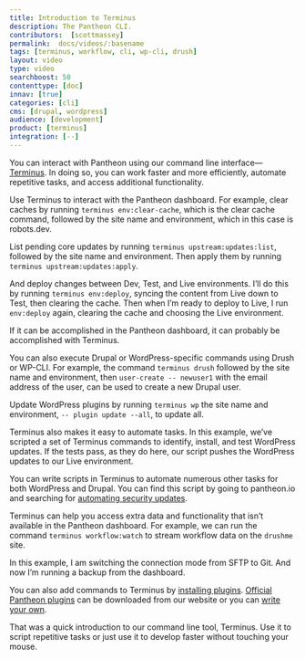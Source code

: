```yaml
---
title: Introduction to Terminus
description: The Pantheon CLI.
contributors:  [scottmassey]
permalink:  docs/videos/:basename
tags: [terminus, workflow, cli, wp-cli, drush]
layout: video
type: video
searchboost: 50
contenttype: [doc]
innav: [true]
categories: [cli]
cms: [drupal, wordpress]
audience: [development]
product: [terminus]
integration: [--]
---
```


<Youtube src="njN2-z2pDFI" title="Command Line Interface" />

You can interact with Pantheon using our command line interface—[Terminus](/terminus). In doing so, you can work faster and more efficiently, automate repetitive tasks, and access additional functionality.

Use Terminus to interact with the Pantheon dashboard. For example, clear caches by running `terminus env:clear-cache`, which is the clear cache command, followed by the site name and environment, which in this case is robots.dev.

List pending core updates by running `terminus upstream:updates:list`, followed by the site name and environment. Then apply them by running `terminus upstream:updates:apply`.

And deploy changes between Dev, Test, and Live environments. I’ll do this by running `terminus env:deploy`, syncing the content from Live down to Test, then clearing the cache. Then when I’m ready to deploy to Live, I run `env:deploy` again, clearing the cache and choosing the Live environment.

If it can be accomplished in the Pantheon dashboard, it can probably be accomplished with Terminus.

You can also execute Drupal or WordPress-specific commands using Drush or WP-CLI. For example, the command  `terminus drush` followed by the site name and environment, then `user-create -- newuser1` with the email address of the user, can be used to create a new Drupal user.

Update WordPress plugins by running `terminus wp` the site name and environment, `-- plugin update --all`, to update all.

Terminus also makes it easy to automate tasks. In this example, we’ve scripted a set of Terminus commands to identify, install, and test WordPress updates. If the tests pass, as they do here, our script pushes the WordPress updates to our Live environment.

You can write scripts in Terminus to automate numerous other tasks for both WordPress and Drupal. You can find this script by going to pantheon.io and searching for [automating security updates](https://pantheon.io/blog/automating-security-updates-scalewpio).

Terminus can help you access extra data and functionality that isn’t available in the Pantheon dashboard. For example, we can run the command `terminus workflow:watch` to stream workflow data on the `drushme` site.

In this example, I am switching the connection mode from SFTP to Git. And now I’m running a backup from the dashboard.

You can also add commands to Terminus by [installing plugins](/terminus/plugins). [Official Pantheon plugins](/terminus/directory) can be downloaded from our website or you can [write your own](/terminus/create).

That was a quick introduction to our command line tool, Terminus. Use it to script repetitive tasks or just use it to develop faster without touching your mouse.
